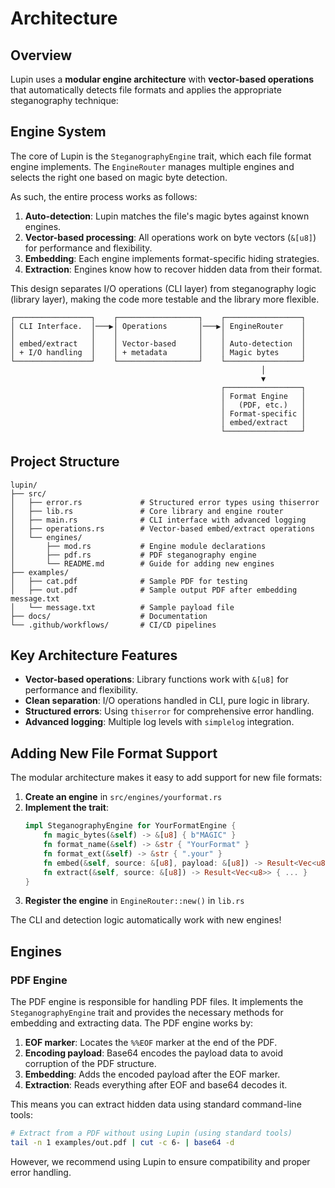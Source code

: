 # Architecture

## Overview

Lupin uses a **modular engine architecture** with **vector-based operations** that automatically detects file formats and applies the appropriate steganography technique:

## Engine System

The core of Lupin is the `SteganographyEngine` trait, which each file format engine implements. The `EngineRouter` manages multiple engines and selects the right one based on magic byte detection.

As such, the entire process works as follows:

1. **Auto-detection**: Lupin matches the file's magic bytes against known engines.
2. **Vector-based processing**: All operations work on byte vectors (`&[u8]`) for performance and flexibility.
3. **Embedding**: Each engine implements format-specific hiding strategies.
4. **Extraction**: Engines know how to recover hidden data from their format.

This design separates I/O operations (CLI layer) from steganography logic (library layer), making the code more testable and the library more flexible.

```
┌─────────────────┐    ┌──────────────────┐    ┌─────────────────┐
│ CLI Interface.  │───▶│ Operations       │───▶│ EngineRouter    │
│                 │    │                  │    │                 │
│ embed/extract   │    │ Vector-based     │    │ Auto-detection  │
│ + I/O handling  │    │ + metadata       │    │ Magic bytes     │
└─────────────────┘    └──────────────────┘    └─────────────────┘
                                                        │
                                                        ▼
                                               ┌─────────────────┐
                                               │ Format Engine   │
                                               │   (PDF, etc.)   │
                                               │ Format-specific │
                                               │ embed/extract   │
                                               └─────────────────┘
```

## Project Structure

```
lupin/
├── src/
│   ├── error.rs             # Structured error types using thiserror
│   ├── lib.rs               # Core library and engine router
│   ├── main.rs              # CLI interface with advanced logging
│   ├── operations.rs        # Vector-based embed/extract operations
│   └── engines/
│       ├── mod.rs           # Engine module declarations
│       ├── pdf.rs           # PDF steganography engine
│       └── README.md        # Guide for adding new engines
├── examples/
│   ├── cat.pdf              # Sample PDF for testing
│   ├── out.pdf              # Sample output PDF after embedding message.txt
│   └── message.txt          # Sample payload file
├── docs/                    # Documentation
└── .github/workflows/       # CI/CD pipelines
```

## Key Architecture Features

- **Vector-based operations**: Library functions work with `&[u8]` for performance and flexibility.
- **Clean separation**: I/O operations handled in CLI, pure logic in library.
- **Structured errors**: Using `thiserror` for comprehensive error handling.
- **Advanced logging**: Multiple log levels with `simplelog` integration.

## Adding New File Format Support

The modular architecture makes it easy to add support for new file formats:

1. **Create an engine** in `src/engines/yourformat.rs`
2. **Implement the trait**:
   ```rust
   impl SteganographyEngine for YourFormatEngine {
       fn magic_bytes(&self) -> &[u8] { b"MAGIC" }
       fn format_name(&self) -> &str { "YourFormat" }
       fn format_ext(&self) -> &str { ".your" }
       fn embed(&self, source: &[u8], payload: &[u8]) -> Result<Vec<u8>> { ... }
       fn extract(&self, source: &[u8]) -> Result<Vec<u8>> { ... }
   }
   ```
3. **Register the engine** in `EngineRouter::new()` in `lib.rs`

The CLI and detection logic automatically work with new engines!

## Engines

### PDF Engine

The PDF engine is responsible for handling PDF files. It implements the `SteganographyEngine` trait and provides the necessary methods for embedding and extracting data. The PDF engine works by:

1. **EOF marker**: Locates the `%%EOF` marker at the end of the PDF.
2. **Encoding payload**: Base64 encodes the payload data to avoid corruption of the PDF structure.
3. **Embedding**: Adds the encoded payload after the EOF marker.
4. **Extraction**: Reads everything after EOF and base64 decodes it.

This means you can extract hidden data using standard command-line tools:

```bash
# Extract from a PDF without using Lupin (using standard tools)
tail -n 1 examples/out.pdf | cut -c 6- | base64 -d
```

However, we recommend using Lupin to ensure compatibility and proper error handling.